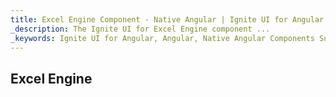 ```yaml
---
title: Excel Engine Component - Native Angular | Ignite UI for Angular
_description: The Ignite UI for Excel Engine component ...
_keywords: Ignite UI for Angular, Angular, Native Angular Components Suite, Native Angular Controls, Native Angular Components, Native Angular Components Library, Angular Excel Engine, Angular Excel Engine, Angular Excel Engine Example, Angular Grid Component, Angular Excel Engine Component
---
```

## Excel Engine
